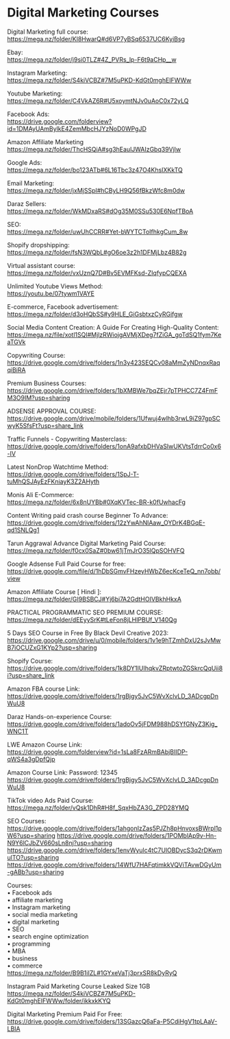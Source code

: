 <h1>Digital Marketing Courses</h1>

Digital Marketing full course:<br>
https://mega.nz/folder/Kl8HwarQ#d6VP7yBSq6537UC6KyiBsg

Ebay:<br>
https://mega.nz/folder/j9si0TLZ#4Z_PVRs_lp-F6t9aCHp__w

Instagram Marketing:<br>
https://mega.nz/folder/S4kiVCBZ#7M5uPKD-KdGt0mghEIFWWw

Youtube Marketing:<br>
https://mega.nz/folder/C4VkAZ6R#U5xoymtNJv0uAoC0x72yLQ

Facebook Ads:<br>
https://drive.google.com/folderview?id=1DMAyUAmBylkE4ZemMbcHJYzNoD0WPgJD

Amazon Affiliate Marketing<br>
https://mega.nz/folder/ThcHSQiA#sg3hEaulJWAIzGbq39Vjlw

Google Ads:<br>
https://mega.nz/folder/bo123ATb#6L16Tbc3z47O4KhsIXKkTQ

Email Marketing:<br>
https://mega.nz/folder/jxMjSSpI#hCByLH9Q56fBkzWfc8m0dw

Daraz Sellers:<br>
https://mega.nz/folder/WkMDxaRS#dOg35M0SSu530E6NpfTBoA

SEO:<br>
https://mega.nz/folder/uwUhCCRR#Yet-bWYTCToIfhkgCum_8w

Shopify dropshipping:<br>
https://mega.nz/folder/fsN3WQbL#gO6oe3z2h1DFMjLbz4B82g

Virtual assistant course:<br>
https://mega.nz/folder/vxUznQ7D#Bv5EVMFKsd-ZIqfypCQEXA

Unlimited Youtube Views Method:<br>
https://youtu.be/07tywm1VAYE

E-commerce, Facebook advertisement:<br>
https://mega.nz/folder/d3oHQbSS#y9HLE_GiGsbtxzCyRGifgw

Social Media Content Creation: A Guide For Creating High-Quality Content:<br>
https://mega.nz/file/xotl1SQI#MjlzRWiojgAVMjXDeg7fZiGA_goTdSQ1fym7KeaTGVk

Copywriting Course:<br>
https://drive.google.com/drive/folders/1n3y423SEQCv08aMmZyNDnqxRaqqiBiRA

Premium Business Courses:<br>
https://drive.google.com/drive/folders/1bXMBWe7bqZEjr7pTPHCC7Z4FmFM3O9IM?usp=sharing

ADSENSE APPROVAL COURSE:<br>
https://drive.google.com/drive/mobile/folders/1Ufwuj4wlhb3rwL9iZ97gpSCwyK5SfsFt?usp=share_link

Traffic Funnels - Copywriting Masterclass:<br>
https://drive.google.com/drive/folders/1onA9afxbDHVaSIwUKVtsTdrrCo0x6-IV

Latest NonDrop Watchtime Method:<br>
https://drive.google.com/drive/folders/1SpJ-T-tuMhQSJAyEzFKniayK3Z2AHyth

Monis Ali E-Commerce:<br>
https://mega.nz/folder/6x8nUYBb#0XqKVTec-BR-k0fUwhacFg

Content Writing paid crash course Beginner To Advance:<br>
https://drive.google.com/drive/folders/12zYwAhNlAaw_OYDrK4BGqE-qd1SNLQg1

Tarun Aggrawal Advance Digital Marketing Paid Course:<br>
https://mega.nz/folder/f0cx0SaZ#0bw61jTmJrO35lQpSOHVFQ 

Google Adsense Full Paid Course for free:<br>
https://drive.google.com/file/d/1hDbSGmvFHzeyHWbZ6ecKceTeQ_nn7obb/view

Amazon Affiliate Course [ Hindi ]:<br>
https://mega.nz/folder/GI9BSBCJ#Yj6bi7A2GdtHOIVBkhHkxA

PRACTICAL PROGRAMMATIC SEO PREMIUM COURSE:<br>
https://mega.nz/folder/dEEyySrK#tLeFon8jLHlPBUf_V140Qg

5 Days SEO Course in Free By Black Devil Creative 2023:<br>
https://drive.google.com/drive/u/0/mobile/folders/1v1e9hTZmhDxU2sJvMwB7iOCUZxG1KYp2?usp=sharing

Shopify Course:<br>
https://drive.google.com/drive/folders/1k8DY1IUIhqkvZRptwtoZGSkrcQqUii8i?usp=share_link

Amazon FBA course Link:<br>
https://drive.google.com/drive/folders/1rgBjgy5JvC5WvXclvLD_3ADcgpDnWuU8

Daraz Hands-on-experience Course:<br>
https://drive.google.com/drive/folders/1adoOv5jFDM988hDSYfGNyZ3Kig_WNC1T

LWE Amazon Course Link:<br>
https://drive.google.com/folderview?id=1sLa8FzARmBAbjBIIDP-qWS4a3gDpfQjp

Amazon Course Link: Password: 12345<br>
https://drive.google.com/drive/folders/1rgBjgy5JvC5WvXclvLD_3ADcgpDnWuU8

TikTok video Ads Paid Course:<br>
https://mega.nz/folder/vQsk1DhR#H8f_SqxHbZA3G_ZPD28YMQ

SEO Courses:<br>
https://drive.google.com/drive/folders/1ahgonIzZas5PJZh8pHnvoxsBWrpl1pW6?usp=sharing
https://drive.google.com/drive/folders/1POMblAp9v-Hn-N9Y6lCJbZV660sLn8nj?usp=sharing
https://drive.google.com/drive/folders/1envWyulc4tC7UlOBDycS3q2rDKwmulTO?usp=sharing
https://drive.google.com/drive/folders/14WfU7HAFqtimkkVQViTAvwDGyUm-gABb?usp=sharing

Courses:<br>
• Facebook ads<br>
• affiliate marketing<br>
• Instagram marketing<br>
• social media marketing<br>
• digital marketing<br>
• SEO<br>
• search engine optimization<br>
• programming<br>
• MBA<br>
• business<br>
• commerce<br>
https://mega.nz/folder/B9B1iIZL#1GYxeVaTj3prxSR8kDyRyQ

Instagram Paid Marketing Course Leaked Size 1GB<br>
https://mega.nz/folder/S4kiVCBZ#7M5uPKD-KdGt0mghEIFWWw/folder/ikkxkKYQ

Digital Marketing Premium Paid For Free:<br>
https://drive.google.com/drive/folders/13SGazcQ6aFa-P5CdiHgV1tpLAaV-LBIA


